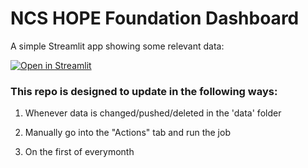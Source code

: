 # NCS HOPE Foundation Dashboard

A simple Streamlit app showing some relevant data:

[![Open in Streamlit](https://static.streamlit.io/badges/streamlit_badge_black_white.svg)](https://thisismainpage.streamlit.app/)

### This repo is designed to update in the following ways:

1. Whenever data is changed/pushed/deleted in the 'data' folder

2. Manually go into the "Actions" tab and run the job

3. On the first of everymonth

